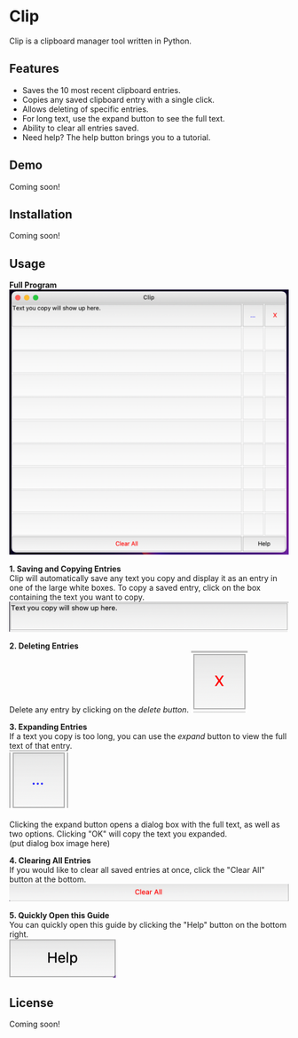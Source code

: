 # Clip

Clip is a clipboard manager tool written in Python.

## Features

- Saves the 10 most recent clipboard entries.
- Copies any saved clipboard entry with a single click.
- Allows deleting of specific entries.
- For long text, use the expand button to see the full text.
- Ability to clear all entries saved.
- Need help? The help button brings you to a tutorial.

## Demo

Coming soon!

## Installation

Coming soon!

## Usage
**Full Program**  
![Full Program](https://github.com/dillonyu/clip/blob/main/images/usage-full.png)

**1. Saving and Copying Entries**  
Clip will automatically save any text you copy and display it as an entry in one of the large white boxes. To copy a saved entry, click on the box containing the text you want to copy.  
![entry button](https://github.com/dillonyu/clip/blob/main/images/usage-entry.png)

**2. Deleting Entries**  
Delete any entry by clicking on the _delete button_.
![delete button](https://github.com/dillonyu/clip/blob/main/images/usage-delete.png)

**3. Expanding Entries**  
If a text you copy is too long, you can use the _expand_ button to view the full text of that entry.  
![expand button](https://github.com/dillonyu/clip/blob/main/images/usage-expand.png)  

Clicking the expand button opens a dialog box with the full text, as well as two options. Clicking "OK" will copy the text you expanded.  
(put dialog box image here)

**4. Clearing All Entries**  
If you would like to clear all saved entries at once, click the "Clear All" button at the bottom.  
![clear all button](https://github.com/dillonyu/clip/blob/main/images/usage-clear-all.png)

**5. Quickly Open this Guide**  
You can quickly open this guide by clicking the "Help" button on the bottom right.  
![help button](https://github.com/dillonyu/clip/blob/main/images/usage-help.png)


## License

Coming soon!

